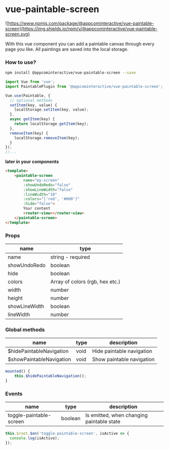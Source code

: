 # vue-paintable-screen

![https://www.npmjs.com/package/@appcominteractive/vue-paintable-screen](https://img.shields.io/npm/v/@appcominteractive/vue-paintable-screen.svg)

With this vue component you can add a paintable canvas through every page you like.
All paintings are saved into the local storage.

### How to use?

```bash
npm install @appcominteractive/vue-paintable-screen --save
```

```javascript
import Vue from 'vue';
import PaintablePlugin from '@appcominteractive/vue-paintable-screen';

Vue.use(Paintable, {
  // optional methods
  setItem(key, value) {
    localStorage.setItem(key, value);
  },
  async getItem(key) {
    return localStorage.getItem(key);
  },
  removeItem(key) {
    localStorage.removeItem(key);
  }
});
//...
```

**later in your components**

```html
<template>
    <paintable-screen
        name="my-screen"
        :showUndoRedo="false"
        :showLineWidth="false"
        :lineWidth="10"
        :colors="['red', '#000']"
        :hide="false">
        Your content
        <router-view></router-view>
    </paintable-screen>
</template>
```

### Props

| name          | type                            |
| ------------- | ------------------------------- |
| name          | string - required               |
| showUndoRedo  | boolean                         |
| hide          | boolean                         |
| colors        | Array of colors (rgb, hex etc.) |
| width         | number                          |
| height        | number                          |
| showLineWidth | boolean                         |
| lineWidth     | number                          |


### Global methods

| name                     | type | description               |
| ------------------------ | ---- | ------------------------- |
| $hidePaintableNavigation | void | Hide paintable navigation |
| $showPaintableNavigation | void | Show paintable navigation |

```javascript
mounted() {
    this.$hidePaintableNavigation();
}
```


### Events

| name                    | type    | description                               |
| ----------------------- | ------- | ----------------------------------------- |
| toggle-paintable-screen | boolean | Is emitted, when changing paintable state |

```javascript
this.$root.$on('toggle-paintable-screen', isActive => {
  console.log(isActive);
});
```
